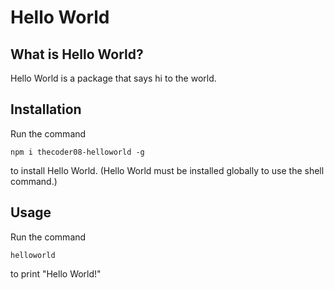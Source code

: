 # Hello World
## What is Hello World?
Hello World is a package that says hi to the world.
## Installation
Run the command
```shell
npm i thecoder08-helloworld -g
```
to install Hello World. (Hello World must be installed globally to use the shell command.)
## Usage
Run the command
```shell
helloworld
```
to print "Hello World!"
